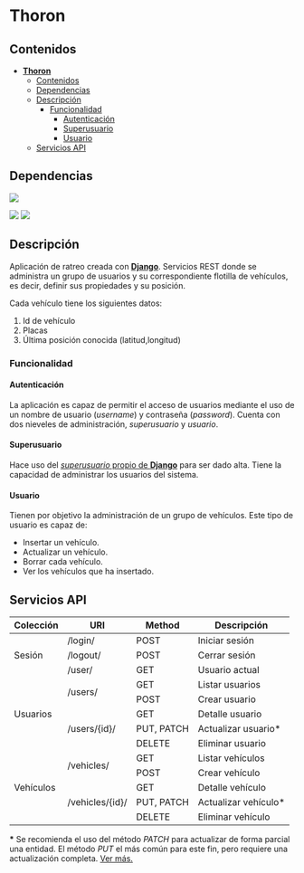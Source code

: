 # **Thoron**

## Contenidos

- [**Thoron**](#thoron)
  - [Contenidos](#contenidos)
  - [Dependencias](#dependencias)
  - [Descripción](#descripci%C3%B3n)
    - [Funcionalidad](#funcionalidad)
      - [Autenticación](#autenticaci%C3%B3n)
      - [Superusuario](#superusuario)
      - [Usuario](#usuario)
  - [Servicios API](#servicios-api)

## Dependencias

![](https://img.shields.io/badge/alpine-3.9-orange.svg)

![](https://img.shields.io/badge/python-3.7-darkgreen.svg)
![](https://img.shields.io/badge/django-2.1.7-darkgreen.svg)

## Descripción

Aplicación de ratreo creada con [**Django**](1). Servicios REST donde se administra un grupo de usuarios y su correspondiente flotilla de vehículos, es decir, definir sus propiedades y su posición.

Cada vehículo tiene los siguientes datos:
1. Id de vehículo
2. Placas
3. Última posición conocida (latitud,longitud)

### Funcionalidad

#### Autenticación

La aplicación es capaz de permitir el acceso de usuarios mediante el uso de un nombre de usuario (*username*) y contraseña (*password*). Cuenta con dos nieveles de administración, *superusuario* y *usuario*.

#### Superusuario

Hace uso del [*superusuario* propio de **Django**](2) para ser dado alta. Tiene la capacidad de administrar los usuarios del sistema.

#### Usuario

Tienen por objetivo la administración de un grupo de vehículos. Este tipo de usuario es capaz de:
 - Insertar un vehículo.
 - Actualizar un vehículo.
 - Borrar cada vehículo.
 - Ver los vehículos que ha insertado.

## Servicios API

<table>
    <thead>
        <tr>
            <th>Colección</th>
            <th>URI</th>
            <th>Method</th>
            <th>Descripción</th>
        </tr>
    </thead>
    <tbody>
        <tr>
            <td rowspan=3>Sesión</td>
            <td>/login/</td>
            <td>POST</td>
            <td>Iniciar sesión</td>
        </tr>
        <tr>
            <td>/logout/</td>
            <td>POST</td>
            <td>Cerrar sesión</td>
        </tr>
        <tr>
            <td>/user/</td>
            <td>GET</td>
            <td>Usuario actual</td>
        </tr>
        <tr>
            <td rowspan=5>Usuarios</td>
            <td rowspan=2>/users/</td>
            <td>GET</td>
            <td>Listar usuarios</td>
        </tr>
        <tr>
            <td>POST</td>
            <td>Crear usuario</td>
        </tr>
        <tr>
            <td rowspan=3>/users/{id}/</td>
            <td>GET</td>
            <td>Detalle usuario</td>
        </tr>
        <tr>
            <td>PUT, PATCH</td>
            <td>Actualizar usuario*</td>
        </tr>
        <tr>
            <td>DELETE</td>
            <td>Eliminar usuario</td>
        </tr>
        <tr>
            <td rowspan=5>Vehículos</td>
            <td rowspan=2>/vehicles/</td>
            <td>GET</td>
            <td>Listar vehículos</td>
        </tr>
        <tr>
            <td>POST</td>
            <td>Crear vehículo</td>
        </tr>
        <tr>
            <td rowspan=3>/vehicles/{id}/</td>
            <td>GET</td>
            <td>Detalle vehículo</td>
        </tr>
        <tr>
            <td>PUT, PATCH</td>
            <td>Actualizar vehículo*</td>
        </tr>
        <tr>
            <td>DELETE</td>
            <td>Eliminar vehículo</td>
        </tr>
    </tbody>
</table>

**\*** Se recomienda el uso del método *PATCH* para actualizar de forma parcial una entidad. El método *PUT* el más común para este fin, pero requiere una actualización completa. [Ver más.](3)


[1]: https://docs.djangoproject.com/es/2.1/
[2]: https://docs.djangoproject.com/en/1.9/ref/django-admin/#createsuperuser
[3]: https://medium.com/backticks-tildes/restful-api-design-put-vs-patch-4a061aa3ed0b